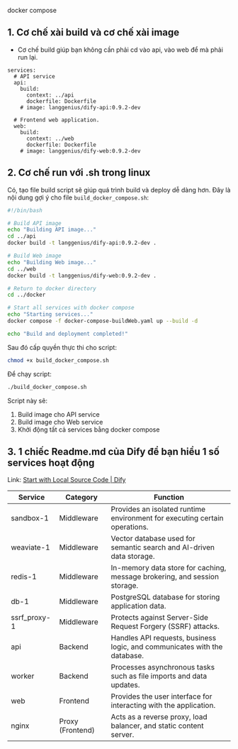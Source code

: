 
docker compose 

## 1. Cơ chế xài build và cơ chế xài image 
- Cơ chế build giúp bạn không cần phải cd vào api, vào web để mà phải run lại. 

```
services:
  # API service
  api:
    build:
      context: ../api
      dockerfile: Dockerfile
    # image: langgenius/dify-api:0.9.2-dev

  # Frontend web application.
  web:
    build:
      context: ../web
      dockerfile: Dockerfile
    # image: langgenius/dify-web:0.9.2-dev
```

## 2. Cơ chế run với .sh trong linux 


Có, tạo file build script sẽ giúp quá trình build và deploy dễ dàng hơn. Đây là nội dung gợi ý cho file `build_docker_compose.sh`:

```bash:docker/build_docker_compose.sh
#!/bin/bash

# Build API image
echo "Building API image..."
cd ../api
docker build -t langgenius/dify-api:0.9.2-dev .

# Build Web image
echo "Building Web image..."
cd ../web
docker build -t langgenius/dify-web:0.9.2-dev .

# Return to docker directory
cd ../docker

# Start all services with docker compose
echo "Starting services..."
docker compose -f docker-compose-buildWeb.yaml up --build -d

echo "Build and deployment completed!"
```

Sau đó cấp quyền thực thi cho script:
```bash
chmod +x build_docker_compose.sh
```

Để chạy script:
```bash
./build_docker_compose.sh
```

Script này sẽ:
1. Build image cho API service
2. Build image cho Web service 
3. Khởi động tất cả services bằng docker compose


## 3. 1 chiếc Readme.md của Dify để bạn hiểu 1 số services hoạt động 

Link: [Start with Local Source Code | Dify](https://docs.dify.ai/getting-started/install-self-hosted/local-source-code)

| **Service**  | **Category**     | **Function**                                                               |
| ------------ | ---------------- | -------------------------------------------------------------------------- |
| sandbox-1    | Middleware       | Provides an isolated runtime environment for executing certain operations. |
| weaviate-1   | Middleware       | Vector database used for semantic search and AI-driven data storage.       |
| redis-1      | Middleware       | In-memory data store for caching, message brokering, and session storage.  |
| db-1         | Middleware       | PostgreSQL database for storing application data.                          |
| ssrf_proxy-1 | Middleware       | Protects against Server-Side Request Forgery (SSRF) attacks.               |
| api          | Backend          | Handles API requests, business logic, and communicates with the database.  |
| worker       | Backend          | Processes asynchronous tasks such as file imports and data updates.        |
| web          | Frontend         | Provides the user interface for interacting with the application.          |
| nginx        | Proxy (Frontend) | Acts as a reverse proxy, load balancer, and static content server.         |